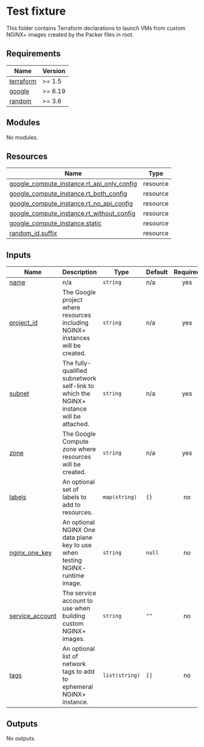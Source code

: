 # Test fixture

This folder contains Terraform declarations to launch VMs from custom NGINX+ images created by the Packer files in root.

<!-- markdownlint-disable MD033 MD034 -->
<!-- BEGIN_TF_DOCS -->
## Requirements

| Name | Version |
|------|---------|
| <a name="requirement_terraform"></a> [terraform](#requirement\_terraform) | >= 1.5 |
| <a name="requirement_google"></a> [google](#requirement\_google) | >= 6.19 |
| <a name="requirement_random"></a> [random](#requirement\_random) | >= 3.6 |

## Modules

No modules.

## Resources

| Name | Type |
|------|------|
| [google_compute_instance.rt_api_only_config](https://registry.terraform.io/providers/hashicorp/google/latest/docs/resources/compute_instance) | resource |
| [google_compute_instance.rt_both_config](https://registry.terraform.io/providers/hashicorp/google/latest/docs/resources/compute_instance) | resource |
| [google_compute_instance.rt_no_api_config](https://registry.terraform.io/providers/hashicorp/google/latest/docs/resources/compute_instance) | resource |
| [google_compute_instance.rt_without_config](https://registry.terraform.io/providers/hashicorp/google/latest/docs/resources/compute_instance) | resource |
| [google_compute_instance.static](https://registry.terraform.io/providers/hashicorp/google/latest/docs/resources/compute_instance) | resource |
| [random_id.suffix](https://registry.terraform.io/providers/hashicorp/random/latest/docs/resources/id) | resource |

## Inputs

| Name | Description | Type | Default | Required |
|------|-------------|------|---------|:--------:|
| <a name="input_name"></a> [name](#input\_name) | n/a | `string` | n/a | yes |
| <a name="input_project_id"></a> [project\_id](#input\_project\_id) | The Google project where resources including NGINX+ instances will be created. | `string` | n/a | yes |
| <a name="input_subnet"></a> [subnet](#input\_subnet) | The fully-qualified subnetwork self-link to which the NGINX+ instance will be<br/>attached. | `string` | n/a | yes |
| <a name="input_zone"></a> [zone](#input\_zone) | The Google Compute zone where resources will be created. | `string` | n/a | yes |
| <a name="input_labels"></a> [labels](#input\_labels) | An optional set of labels to add to resources. | `map(string)` | `{}` | no |
| <a name="input_nginx_one_key"></a> [nginx\_one\_key](#input\_nginx\_one\_key) | An optional NGINX One data plane key to use when testing NGINX- runtime image. | `string` | `null` | no |
| <a name="input_service_account"></a> [service\_account](#input\_service\_account) | The service account to use when building custom NGINX+ images. | `string` | `""` | no |
| <a name="input_tags"></a> [tags](#input\_tags) | An optional list of network tags to add to ephemeral NGINX+ instance. | `list(string)` | `[]` | no |

## Outputs

No outputs.
<!-- END_TF_DOCS -->
<!-- markdownlint-enable MD033 MD034 -->
